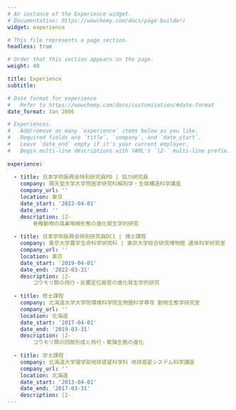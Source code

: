 ```yaml
---
# An instance of the Experience widget.
# Documentation: https://wowchemy.com/docs/page-builder/
widget: experience

# This file represents a page section.
headless: true

# Order that this section appears on the page.
weight: 40

title: Experience
subtitle:

# Date format for experience
#   Refer to https://wowchemy.com/docs/customization/#date-format
date_format: Jan 2006

# Experiences.
#   Add/remove as many `experience` items below as you like.
#   Required fields are `title`, `company`, and `date_start`.
#   Leave `date_end` empty if it's your current employer.
#   Begin multi-line descriptions with YAML's `|2-` multi-line prefix.
  
experience:
  
  - title: 日本学術振興会特別研究員PD | 協力研究員
    company: 順天堂大学大学院医学研究科解剖学・生体構造科学講座
    company_url: ''
    location: 東京
    date_start: '2022-04-01'
    date_end: ''
    description: |2-
        脊椎動物の耳鼻咽喉形態の進化発生学的研究
        
  - title: 日本学術振興会特別研究員DC1 | 博士課程
    company: 東京大学農学生命科学研究科 | 東京大学総合研究博物館 遺体科学研究室
    company_url: ''
    location: 東京
    date_start: '2019-04-01'
    date_end: '2022-03-31'
    description: |2-
        コウモリ類の飛行・反響定位器官の進化発生学的研究
        
  - title: 修士課程
    company: 北海道大学大学院環境科学院生物圏科学専攻 動物生態学研究室
    company_url: ''
    location: 北海道
    date_start: '2017-04-01'
    date_end: '2019-03-31'
    description: |2-
        コウモリ類の四肢形成と飛行・繁殖生態の進化   
        
  - title: 学士課程
    company: 北海道大学理学部地球惑星科学科 地球惑星システム科学講座
    company_url: ''
    location: 北海道
    date_start: '2013-04-01'
    date_end: '2017-03-31'
    description: |2-
---
```

